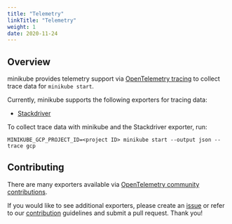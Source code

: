 ```yaml
---
title: "Telemetry"
linkTitle: "Telemetry"
weight: 1
date: 2020-11-24
---
```


## Overview

minikube provides telemetry support via [OpenTelemetry tracing](https://opentelemetry.io/about/) to collect trace data for `minikube start`.

Currently, minikube supports the following exporters for tracing data:

- [Stackdriver](https://github.com/open-telemetry/opentelemetry-collector-contrib/tree/master/exporter/stackdriverexporter)

To collect trace data with minikube and the Stackdriver exporter, run:

```shell
MINIKUBE_GCP_PROJECT_ID=<project ID> minikube start --output json --trace gcp
```

## Contributing

There are many exporters available via [OpenTelemetry community contributions](https://github.com/open-telemetry/opentelemetry-collector-contrib).

If you would like to see additional exporters, please create an [issue](https://github.com/nholuongut/minikube/issues) or refer to our [contribution](https://minikube.sigs.k8s.io/docs/contrib/) guidelines and submit a pull request. Thank you!
